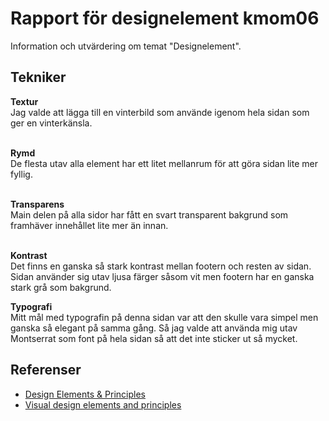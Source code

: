 ---
---
Rapport för designelement kmom06
=========================
Information och utvärdering om temat "Designelement".


Tekniker
-----------------------

**Textur**<br>
Jag valde att lägga till en vinterbild som använde igenom hela sidan som ger en vinterkänsla.<br><br>

**Rymd**<br>
De flesta utav alla element har ett litet mellanrum för att göra sidan lite mer fyllig.<br><br>

**Transparens**<br>
Main delen på alla sidor har fått en svart transparent bakgrund som framhäver innehållet lite mer än innan.<br><br>

**Kontrast**<br>
Det finns en ganska så stark kontrast mellan footern och resten av sidan. Sidan använder sig utav ljusa färger såsom vit men footern har en ganska stark grå som bakgrund.

**Typografi**<br>
Mitt mål med typografin på denna sidan var att den skulle vara simpel men ganska så elegant på samma gång. Så jag valde att använda mig utav Montserrat som font på hela sidan så att det inte sticker ut så mycket.

Referenser
-----------------------

* <a href="https://www.canva.com/learn/design-elements-principles/">Design Elements & Principles</a>
* <a href="https://en.wikipedia.org/wiki/Visual_design_elements_and_principles">Visual design elements and principles</a>